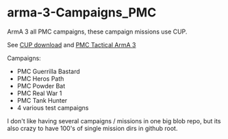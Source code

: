 # arma-3-Campaigns_PMC

ArmA 3 all PMC campaigns, these campaign missions use CUP.

See [CUP download](http://cup-arma3.org/download) and [PMC Tactical ArmA 3](https://www.pmctactical.org/arma3/index.php)

Campaigns:
* PMC Guerrilla Bastard
* PMC Heros Path
* PMC Powder Bat
* PMC Real War 1
* PMC Tank Hunter
* 4 various test campaigns

I don't like having several campaigns / missions in one big blob repo, but its also crazy to have 100's of single mission dirs in github root.
